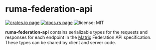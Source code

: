 # ruma-federation-api

[![crates.io page](https://img.shields.io/crates/v/ruma-federation-api.svg)](https://crates.io/crates/ruma-federation-api)
[![docs.rs page](https://docs.rs/ruma-federation-api/badge.svg)](https://docs.rs/ruma-federation-api/)
![license: MIT](https://img.shields.io/crates/l/ruma-federation-api.svg)

**ruma-federation-api** contains serializable types for the requests and responses for each endpoint in the [Matrix](https://matrix.org/) Federation API specification.
These types can be shared by client and server code.
